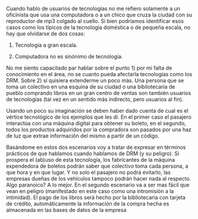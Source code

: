 <html><body><p>Cuando hablo de usuarios de tecnologías no me refiero solamente a un oficinista que usa una computadora o a un chico que cruza la ciudad con su reproductor de mp3 colgado al cuello. Si bien podríamos identificar esos casos como los típicos de la tecnología doméstica o de pequeña escala, no hay que olvidarse de dos cosas:



1) Tecnología a gran escala.

2) Computadora no es sinónimo de tecnología.



No me siento capacitado par hablar sobre el punto 1) por mi falta de conocimiento en el área, no se cuanto pueda afectarla tecnologías como los DRM. Sobre 2) sí quisiera extenderme un poco más. Una persona que se toma un colectivo en una esquina de su ciudad o una bibliotecaria de pueblo comprando libros en un gran centro de ventas son también usuarios de tecnologías (tal vez en un sentido más indirecto, pero usuarios al fin).



Usando un poco su imaginación se deben haber dado cuenta de cual es el vértice tecnológico de los ejemplos que les dí. En el primer caso el pasajero interactúa con una máquina digital para obtener su boleto, en el segundo, todos los productos adquiridos por la compradora son pasados por una haz de luz que extrae información del mismo a partir de un código.



Basándome en estos dos escenarios voy a tratar de expresar en términos prácticos de que hablamos cuando hablamos de DRM (y su peligro). Si prospera el (ab)uso de esta tecnología, los fabricantes de la máquina expendedora de boletos podrán saber que colectivo toma cada persona, a que hora y en que lugar. Y no solo el pasajero no podrá evitarlo, las empresas dueñas de los vehículos tampoco podrán hacer nada al respecto. Algo paranoico? A lo mejor. En el segundo escenario va a ser mas fácil que vean en peligro (manifestado en este caso como una intromisión a la intimidad). El pago de los libros será hecho por la bibliotecaria con tarjeta de crédito, automáticamente la información de la compra hecha es almacenada en las bases de datos de la empresa</p></body></html>